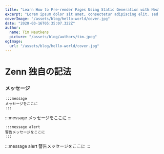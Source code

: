 ```yaml
---
title: "Learn How to Pre-render Pages Using Static Generation with Next.js"
excerpt: "Lorem ipsum dolor sit amet, consectetur adipiscing elit, sed do eiusmod tempor incididunt ut labore et dolore magna aliqua. Praesent elementum facilisis leo vel fringilla est ullamcorper eget. At imperdiet dui accumsan sit amet nulla facilities morbi tempus."
coverImage: "/assets/blog/hello-world/cover.jpg"
date: "2020-03-16T05:35:07.322Z"
author:
  name: Tim Neutkens
  picture: "/assets/blog/authors/tim.jpeg"
ogImage:
  url: "/assets/blog/hello-world/cover.jpg"
---
```


# Zenn 独自の記法

### メッセージ

```
:::message
メッセージをここに
:::
```

:::message
メッセージをここに
:::

```
:::message alert
警告メッセージをここに
:::
```

:::message alert
警告メッセージをここに
:::
